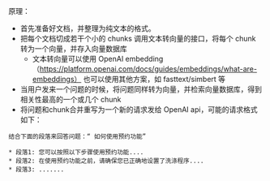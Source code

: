 原理：

- 首先准备好文档，并整理为纯文本的格式。
- 把每个文档切成若干个小的 chunks 调用文本转向量的接口，将每个 chunk 转为一个向量，并存入向量数据库
   - 文本转向量可以使用 OpenAI embedding（https://platform.openai.com/docs/guides/embeddings/what-are-embeddings） 也可以使用其他方案，如 fasttext/simbert 等
- 当用户发来一个问题的时候，将问题同样转为向量，并检索向量数据库，得到相关性最高的一个或几个 chunk
- 将问题和chunk合并重写为一个新的请求发给 OpenAI api，可能的请求格式如下：

```
结合下面的段落来回答问题：“ 如何使用预约功能”

* 段落1: 您可以按照以下步骤使用预约功能....
* 段落2: 在使用预约功能之前，请确保您已正确地设置了洗涤程序....
* 段落3: .......
```


 